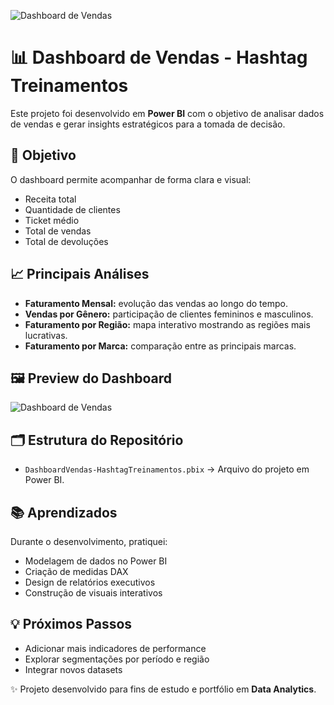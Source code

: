 ![Dashboard de Vendas](images/DashboardDeVendas.png)

# 📊 Dashboard de Vendas - Hashtag Treinamentos

Este projeto foi desenvolvido em **Power BI** com o objetivo de analisar dados de vendas e gerar insights estratégicos para a tomada de decisão.

## 🚀 Objetivo
O dashboard permite acompanhar de forma clara e visual:
- Receita total
- Quantidade de clientes
- Ticket médio
- Total de vendas
- Total de devoluções

## 📈 Principais Análises
- **Faturamento Mensal:** evolução das vendas ao longo do tempo.
- **Vendas por Gênero:** participação de clientes femininos e masculinos.
- **Faturamento por Região:** mapa interativo mostrando as regiões mais lucrativas.
- **Faturamento por Marca:** comparação entre as principais marcas.

## 🖼️ Preview do Dashboard
![Dashboard de Vendas](images/DashboardDeVendas.png)

## 🗂️ Estrutura do Repositório
- `DashboardVendas-HashtagTreinamentos.pbix` → Arquivo do projeto em Power BI.

## 📚 Aprendizados
Durante o desenvolvimento, pratiquei:
- Modelagem de dados no Power BI
- Criação de medidas DAX
- Design de relatórios executivos
- Construção de visuais interativos

## 💡 Próximos Passos
- Adicionar mais indicadores de performance
- Explorar segmentações por período e região
- Integrar novos datasets

✨ Projeto desenvolvido para fins de estudo e portfólio em **Data Analytics**.
